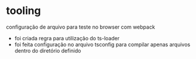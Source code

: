 # tooling
 configuração de arquivo para teste no browser com webpack
 
 * foi criada regra para utilização do ts-loader
 * foi feita configuração no arquivo tsconfig para compilar apenas arquivos dentro do diretório definido
 
